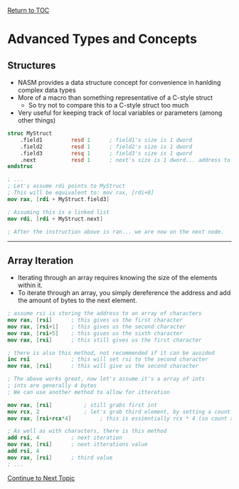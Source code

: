 <a href="https://github.com/CyberTrainingUSAF/06-Debugging-Assembly/blob/master/00-Table-of-Contents.md" rel="Return to TOC"> Return to TOC </a>

# Advanced Types and Concepts

## Structures

* NASM provides a data structure concept for convenience in hanlding complex data types
* More of a macro than something representative of a C-style struct
    * So try not to compare this to a C-style struct too much
* Very useful for keeping track of local variables or parameters (among other things)

```nasm
struc MyStruct
    .field1         resd 1      ; field1's size is 1 dword
    .field2         resd 1      ; field2's size is 1 dword
    .field3         resq 1      ; field3's size is 1 qword
    .next           resd 1      ; next's size is 1 dword... address to next node in linked-list (if this were a linked list)
endstruc

; ...
; Let's assume rdi points to MyStruct
; This will be equivalent to: mov rax, [rdi+8]
mov rax, [rdi + MyStruct.field3]

; Assuming this is a linked list
mov rdi, [rdi + MyStruct.next]

; After the instruction above is ran... we are now on the next node. 
```

---

## Array Iteration

* Iterating through an array requires knowing the size of the elements within it. 
* To iterate through an array, you simply dereference the address and add the amount of bytes to the next element. 

```nasm
; assume rsi is storing the address to an array of characters
mov rax, [rsi]      ; this gives us the first character
mov rax, [rsi+1]    ; this gives us the second character
mov rax, [rsi+5]    ; this gives us the sixth character
mov rax, [rsi]      ; this still gives us the first character

; there is also this method, not recommended if it can be avoided
inc rsi             ; this will set rsi to the second character
mov rax, [rsi]      ; this will give us the second character

; The above works great, now let's assume it's a array of ints
; ints are generally 4 bytes
; We can use another method to allow for itteration

mov rax, [rsi]          ; still grabs first int
mov rcx, 2              ; let's grab third element, by setting a count
mov rax, [rsi+rcx*4]         ; this is essientially rcx * 4 (so count x size) and adding it to the array's address

; As well as with characters, there is this method
add rsi, 4          ; next iteration
mov rax, [rsi]      ; next itterations value
add rsi, 4
mov rax, [rsi]      ; third value
; ...
```

<a href="https://github.com/CyberTrainingUSAF/06-Debugging-Assembly/blob/master/03_ASM_Basic_Operations/README.md" rel="Continue to Next Topic"> Continue to Next Topic </a>


